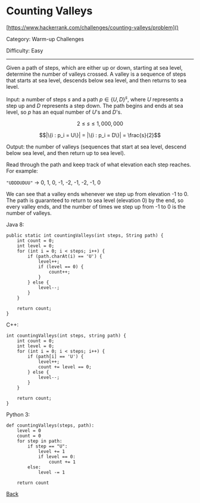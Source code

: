# Counting Valleys

[https://www.hackerrank.com/challenges/counting-valleys/problem]()

Category: Warm-up Challenges

Difficulty: Easy

---

Given a path of steps, which are either up or down, starting at sea level,
determine the number of valleys crossed. A valley is a sequence of steps that
starts at sea level, descends below sea level, and then returns to sea level.

Input: a number of steps $s$ and a path $p \in \{U, D\}^s$, where $U$ represents
a step up and $D$ represents a step down. The path begins and ends at sea level,
so $p$ has an equal number of $U$'s and $D$'s.

$$2 \leq s \leq 1,000,000$$

$$|\{i : p_i = U\}| = |\{i : p_i = D\}| = \frac{s}{2}$$

Output: the number of valleys (sequences that start at sea level, descend below
sea level, and then return up to sea level).

Read through the path and keep track of what elevation each step reaches. For
example:

```"UDDDUDUU"``` $\to$ 0, 1, 0, -1, -2, -1, -2, -1, 0

We can see that a valley ends whenever we step up from elevation -1 to 0. The
path is guaranteed to return to sea level (elevation 0) by the end, so every
valley ends, and the number of times we step up from -1 to 0 is the number of
valleys.

Java 8:
```
public static int countingValleys(int steps, String path) {
    int count = 0;
    int level = 0;
    for (int i = 0; i < steps; i++) {
        if (path.charAt(i) == 'U') {
            level++;
            if (level == 0) {
                count++;
            }
        } else {
            level--;
        }
    }
    
    return count;
}
```

C++:
```
int countingValleys(int steps, string path) {
    int count = 0;
    int level = 0;
    for (int i = 0; i < steps; i++) {
        if (path[i] == 'U') {
            level++;
            count += level == 0;
        } else {
            level--;
        }
    }
    
    return count;
}
```

Python 3:
```
def countingValleys(steps, path):
    level = 0
    count = 0
    for step in path:
        if step == "U":
            level += 1
            if level == 0:
                count += 1
        else:
            level -= 1
            
    return count
```

[Back](../hackerrank.md)